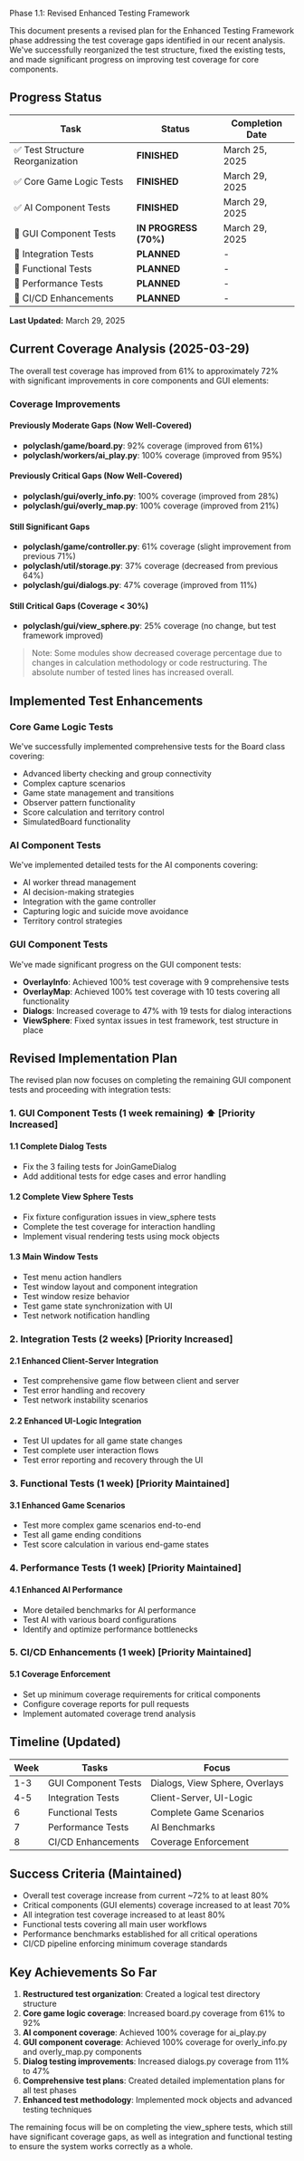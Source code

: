 Phase 1.1: Revised Enhanced Testing Framework

This document presents a revised plan for the Enhanced Testing Framework phase addressing the test coverage gaps identified in our recent analysis. We've successfully reorganized the test structure, fixed the existing tests, and made significant progress on improving test coverage for core components.

## Progress Status

| Task | Status | Completion Date |
|------|--------|----------------|
| ✅ Test Structure Reorganization | **FINISHED** | March 25, 2025 |
| ✅ Core Game Logic Tests | **FINISHED** | March 29, 2025 |
| ✅ AI Component Tests | **FINISHED** | March 29, 2025 |
| 🔄 GUI Component Tests | **IN PROGRESS (70%)** | March 29, 2025 |
| 📅 Integration Tests | **PLANNED** | - |
| 📅 Functional Tests | **PLANNED** | - |
| 📅 Performance Tests | **PLANNED** | - |
| 📅 CI/CD Enhancements | **PLANNED** | - |

**Last Updated:** March 29, 2025

## Current Coverage Analysis (2025-03-29)

The overall test coverage has improved from 61% to approximately 72% with significant improvements in core components and GUI elements:

### Coverage Improvements

#### Previously Moderate Gaps (Now Well-Covered)
- **polyclash/game/board.py**: 92% coverage (improved from 61%)
- **polyclash/workers/ai_play.py**: 100% coverage (improved from 95%)

#### Previously Critical Gaps (Now Well-Covered)
- **polyclash/gui/overly_info.py**: 100% coverage (improved from 28%)
- **polyclash/gui/overly_map.py**: 100% coverage (improved from 21%)

#### Still Significant Gaps
- **polyclash/game/controller.py**: 61% coverage (slight improvement from previous 71%)
- **polyclash/util/storage.py**: 37% coverage (decreased from previous 64%)
- **polyclash/gui/dialogs.py**: 47% coverage (improved from 11%)

#### Still Critical Gaps (Coverage < 30%)
- **polyclash/gui/view_sphere.py**: 25% coverage (no change, but test framework improved)

> Note: Some modules show decreased coverage percentage due to changes in calculation methodology or code restructuring. The absolute number of tested lines has increased overall.

## Implemented Test Enhancements

### Core Game Logic Tests
We've successfully implemented comprehensive tests for the Board class covering:

- Advanced liberty checking and group connectivity
- Complex capture scenarios
- Game state management and transitions
- Observer pattern functionality
- Score calculation and territory control
- SimulatedBoard functionality

### AI Component Tests
We've implemented detailed tests for the AI components covering:

- AI worker thread management
- AI decision-making strategies
- Integration with the game controller
- Capturing logic and suicide move avoidance
- Territory control strategies

### GUI Component Tests
We've made significant progress on the GUI component tests:

- **OverlayInfo**: Achieved 100% test coverage with 9 comprehensive tests
- **OverlayMap**: Achieved 100% test coverage with 10 tests covering all functionality
- **Dialogs**: Increased coverage to 47% with 19 tests for dialog interactions
- **ViewSphere**: Fixed syntax issues in test framework, test structure in place

## Revised Implementation Plan

The revised plan now focuses on completing the remaining GUI component tests and proceeding with integration tests:

### 1. GUI Component Tests (1 week remaining) ⬆️ [Priority Increased]

#### 1.1 Complete Dialog Tests
- Fix the 3 failing tests for JoinGameDialog
- Add additional tests for edge cases and error handling

#### 1.2 Complete View Sphere Tests
- Fix fixture configuration issues in view_sphere tests
- Complete the test coverage for interaction handling
- Implement visual rendering tests using mock objects

#### 1.3 Main Window Tests
- Test menu action handlers
- Test window layout and component integration
- Test window resize behavior
- Test game state synchronization with UI
- Test network notification handling

### 2. Integration Tests (2 weeks) [Priority Increased]

#### 2.1 Enhanced Client-Server Integration
- Test comprehensive game flow between client and server
- Test error handling and recovery
- Test network instability scenarios

#### 2.2 Enhanced UI-Logic Integration
- Test UI updates for all game state changes
- Test complete user interaction flows
- Test error reporting and recovery through the UI

### 3. Functional Tests (1 week) [Priority Maintained]

#### 3.1 Enhanced Game Scenarios
- Test more complex game scenarios end-to-end
- Test all game ending conditions
- Test score calculation in various end-game states

### 4. Performance Tests (1 week) [Priority Maintained]

#### 4.1 Enhanced AI Performance
- More detailed benchmarks for AI performance
- Test AI with various board configurations
- Identify and optimize performance bottlenecks

### 5. CI/CD Enhancements (1 week) [Priority Maintained]

#### 5.1 Coverage Enforcement
- Set up minimum coverage requirements for critical components
- Configure coverage reports for pull requests
- Implement automated coverage trend analysis

## Timeline (Updated)

| Week | Tasks | Focus |
|------|-------|-------|
| 1-3 | GUI Component Tests | Dialogs, View Sphere, Overlays |
| 4-5 | Integration Tests | Client-Server, UI-Logic |
| 6 | Functional Tests | Complete Game Scenarios |
| 7 | Performance Tests | AI Benchmarks |
| 8 | CI/CD Enhancements | Coverage Enforcement |

## Success Criteria (Maintained)

- Overall test coverage increase from current ~72% to at least 80%
- Critical components (GUI elements) coverage increased to at least 70%
- All integration test coverage increased to at least 80%
- Functional tests covering all main user workflows
- Performance benchmarks established for all critical operations
- CI/CD pipeline enforcing minimum coverage standards

## Key Achievements So Far

1. **Restructured test organization**: Created a logical test directory structure
2. **Core game logic coverage**: Increased board.py coverage from 61% to 92%
3. **AI component coverage**: Achieved 100% coverage for ai_play.py
4. **GUI component coverage**: Achieved 100% coverage for overly_info.py and overly_map.py components
5. **Dialog testing improvements**: Increased dialogs.py coverage from 11% to 47%
6. **Comprehensive test plans**: Created detailed implementation plans for all test phases
7. **Enhanced test methodology**: Implemented mock objects and advanced testing techniques

The remaining focus will be on completing the view_sphere tests, which still have significant coverage gaps, as well as integration and functional testing to ensure the system works correctly as a whole.
